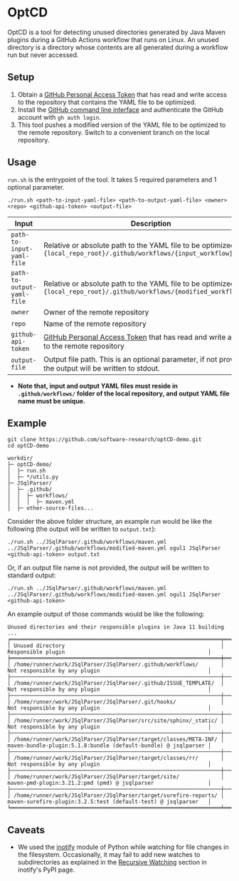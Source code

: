 # OptCD

OptCD is a tool for detecting unused directories generated by Java Maven plugins during a GitHub Actions workflow that runs on Linux. An unused directory is a directory whose contents are all generated during a workflow run but never accessed. 

## Setup
1. Obtain a [GitHub Personal Access Token](https://github.com/settings/tokens) that has read and write access to the repository that contains the YAML file to be optimized.
2. Install the [GitHub command line interface](https://cli.github.com) and authenticate the GitHub account with `gh auth login`.
3. This tool pushes a modified version of the YAML file to be optimized to the remote repository. Switch to a convenient branch on the local repository.

## Usage
`run.sh` is the entrypoint of the tool. It takes 5 required parameters and 1 optional parameter.
```
./run.sh <path-to-input-yaml-file> <path-to-output-yaml-file> <owner> <repo> <github-api-token> <output-file>
```
| Input                      | Description                                                                                                                     |
|----------------------------|---------------------------------------------------------------------------------------------------------------------------------|
| `path-to-input-yaml-file`  | Relative or absolute path to the YAML file to be optimized, e.g., `{local_repo_root}/.github/workflows/{input_workflow}.yml`    |
| `path-to-output-yaml-file` | Relative or absolute path to the YAML file to be optimized, e.g., `{local_repo_root}/.github/workflows/{modified_workflow}.yml` |
| `owner`                    | Owner of the remote repository                                                                                                  |                                                                                                 |
| `repo`                     | Name of the remote repository                                                                                                   |
| `github-api-token`         | [GitHub Personal Access Token](https://github.com/settings/tokens) that has read and write access to the remote repository      |
| `output-file`              | Output file path. This is an optional parameter, if not provided, the output will be written to stdout.                         |

* **Note that, input and output YAML files must reside in `.github/workflows/` folder of the local repository, and output YAML file name must be unique.**


## Example
```
git clone https://github.com/software-research/optCD-demo.git
cd optCD-demo
```
```
workdir/
├─ optCD-demo/
│  ├─ run.sh
│  ├─ */utils.py
├─ JSqlParser/
│  ├─ .github/
│  │  ├─ workflows/
│  │  │  ├─ maven.yml
│  ├─ other-source-files...
```
Consider the above folder structure, an example run would be like the following (the output will be written to `output.txt`):

```
./run.sh ../JSqlParser/.github/workflows/maven.yml ../JSqlParser/.github/workflows/modified-maven.yml ogul1 JSqlParser <github-api-token> output.txt
```

Or, if an output file name is not provided, the output will be written to standard output:

```
./run.sh ../JSqlParser/.github/workflows/maven.yml ../JSqlParser/.github/workflows/modified-maven.yml ogul1 JSqlParser <github-api-token>
```

An example output of those commands would be like the following:

```
Unused directories and their responsible plugins in Java 11 building ...
╒══════════════════════════════════════════════════════════════════╤════════════════════════════════════════════════════════════════╕
│ Unused directory                                                 │ Responsible plugin                                             │
╞══════════════════════════════════════════════════════════════════╪════════════════════════════════════════════════════════════════╡
│ /home/runner/work/JSqlParser/JSqlParser/.github/workflows/       │ Not responsible by any plugin                                  │
├──────────────────────────────────────────────────────────────────┼────────────────────────────────────────────────────────────────┤
│ /home/runner/work/JSqlParser/JSqlParser/.github/ISSUE_TEMPLATE/  │ Not responsible by any plugin                                  │
├──────────────────────────────────────────────────────────────────┼────────────────────────────────────────────────────────────────┤
│ /home/runner/work/JSqlParser/JSqlParser/.git/hooks/              │ Not responsible by any plugin                                  │
├──────────────────────────────────────────────────────────────────┼────────────────────────────────────────────────────────────────┤
│ /home/runner/work/JSqlParser/JSqlParser/src/site/sphinx/_static/ │ Not responsible by any plugin                                  │
├──────────────────────────────────────────────────────────────────┼────────────────────────────────────────────────────────────────┤
│ /home/runner/work/JSqlParser/JSqlParser/target/classes/META-INF/ │ maven-bundle-plugin:5.1.8:bundle (default-bundle) @ jsqlparser │
├──────────────────────────────────────────────────────────────────┼────────────────────────────────────────────────────────────────┤
│ /home/runner/work/JSqlParser/JSqlParser/target/classes/rr/       │ Not responsible by any plugin                                  │
├──────────────────────────────────────────────────────────────────┼────────────────────────────────────────────────────────────────┤
│ /home/runner/work/JSqlParser/JSqlParser/target/site/             │ maven-pmd-plugin:3.21.2:pmd (pmd) @ jsqlparser                 │
├──────────────────────────────────────────────────────────────────┼────────────────────────────────────────────────────────────────┤
│ /home/runner/work/JSqlParser/JSqlParser/target/surefire-reports/ │ maven-surefire-plugin:3.2.5:test (default-test) @ jsqlparser   │
╘══════════════════════════════════════════════════════════════════╧════════════════════════════════════════════════════════════════╛
```

## Caveats

* We used the [inotify](https://pypi.org/project/inotify/) module of Python while watching for file changes in the filesystem. Occasionally, it may fail to add new watches to subdirectories as explained in the [Recursive Watching](https://pypi.org/project/inotify/) section in inotify's PyPI page. 